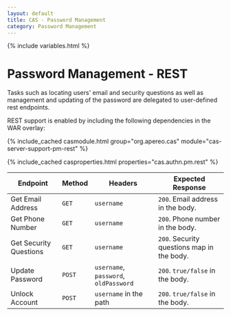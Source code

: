 ```yaml
---
layout: default
title: CAS - Password Management
category: Password Management
---
```


{% include variables.html %}

# Password Management - REST

Tasks such as locating users' email and security questions as well as management
and updating of the password are delegated to user-defined rest endpoints.

REST support is enabled by including the following dependencies in the WAR overlay:

{% include_cached casmodule.html group="org.apereo.cas" module="cas-server-support-pm-rest" %}

{% include_cached casproperties.html properties="cas.authn.pm.rest" %}

| Endpoint               | Method | Headers                               | Expected Response                          |
|------------------------|--------|---------------------------------------|--------------------------------------------|
| Get Email Address      | `GET`  | `username`                            | `200`. Email address in the body.          |
| Get Phone Number       | `GET`  | `username`                            | `200`. Phone number in the body.           |
| Get Security Questions | `GET`  | `username`                            | `200`. Security questions map in the body. |
| Update Password        | `POST` | `username`, `password`, `oldPassword` | `200`. `true/false` in the body.           |
| Unlock Account         | `POST` | `username` in the path                | `200`. `true/false` in the body.           |
